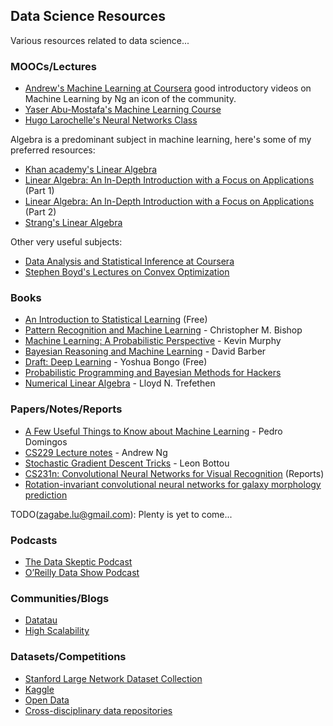 ## Data Science Resources

Various resources related to data science...

### MOOCs/Lectures

- [Andrew's Machine Learning at Coursera](https://www.coursera.org/learn/machine-learning/home/info)
  good introductory videos on Machine Learning by Ng an icon
  of the community.
- [Yaser Abu-Mostafa's Machine Learning Course](https://www.youtube.com/playlist?list=PLD63A284B7615313A)
- [Hugo Larochelle's Neural Networks Class](https://www.youtube.com/playlist?list=PL6Xpj9I5qXYEcOhn7TqghAJ6NAPrNmUBH)

Algebra is a predominant subject in machine learning, here's some of
my preferred resources:
- [Khan academy's Linear Algebra](https://www.khanacademy.org/math/linear-algebra)
- [Linear Algebra: An In-Depth Introduction with a Focus on Applications](https://www.youtube.com/playlist?list=PLlXfTHzgMRUKXD88IdzS14F4NxAZudSmv) (Part 1)
- [Linear Algebra: An In-Depth Introduction with a Focus on Applications](https://www.youtube.com/playlist?list=PLlXfTHzgMRUIqYrutsFXCOmiqKUgOgGJ5) (Part 2)
- [Strang's Linear Algebra](http://ocw.mit.edu/courses/mathematics/18-06-linear-algebra-spring-2010/video-lectures/)

Other very useful subjects:
- [Data Analysis and Statistical Inference at Coursera](https://www.coursera.org/course/statistics)
- [Stephen Boyd's Lectures on Convex Optimization](https://www.youtube.com/watch?v=McLq1hEq3UY&list=PL3940DD956CDF0622)

### Books

- [An Introduction to Statistical Learning](http://www-bcf.usc.edu/~gareth/ISL/) (Free)
- [Pattern Recognition and Machine Learning](http://research.microsoft.com/en-us/um/people/cmbishop/prml/) - Christopher M. Bishop
- [Machine Learning: A Probabilistic Perspective](http://www.cs.ubc.ca/~murphyk/MLbook/) - Kevin Murphy
- [Bayesian Reasoning and Machine Learning](http://web4.cs.ucl.ac.uk/staff/D.Barber/pmwiki/pmwiki.php?n=Brml.HomePage) - David Barber
- [Draft: Deep Learning](http://www-labs.iro.umontreal.ca/~bengioy/dlbook/) - Yoshua Bongo (Free)
- [Probabilistic Programming and Bayesian Methods for Hackers](http://nbviewer.ipython.org/github/CamDavidsonPilon/Probabilistic-Programming-and-Bayesian-Methods-for-Hackers/blob/master/Prologue/Prologue.ipynb)
- [Numerical Linear Algebra](http://www.amazon.com/dp/0898713617?tag=inspiredalgor-20) - Lloyd N. Trefethen

### Papers/Notes/Reports

- [A Few Useful Things to Know about Machine Learning](https://homes.cs.washington.edu/~pedrod/papers/cacm12.pdf) - Pedro Domingos
- [CS229 Lecture notes](http://cs229.stanford.edu/notes/cs229-notes1.pdf) - Andrew Ng
- [Stochastic Gradient Descent Tricks](http://research.microsoft.com/pubs/192769/tricks-2012.pdf) - Leon Bottou
- [CS231n: Convolutional Neural Networks for Visual Recognition](http://cs231n.stanford.edu/reports.html) (Reports)
- [Rotation-invariant convolutional neural networks for galaxy morphology prediction](http://arxiv.org/pdf/1503.07077v1.pdf)

TODO(zagabe.lu@gmail.com): Plenty is yet to come...

### Podcasts

- [The Data Skeptic Podcast](http://dataskeptic.com/episodes.php)
- [O’Reilly Data Show Podcast](http://radar.oreilly.com/tag/oreilly-data-show-podcast)

### Communities/Blogs

- [Datatau](http://www.datatau.com/news)
- [High Scalability](http://highscalability.com/)

### Datasets/Competitions

- [Stanford Large Network Dataset Collection](https://snap.stanford.edu/data/)
- [Kaggle](https://www.kaggle.com/)
- [Open Data](https://github.com/caesar0301/awesome-public-datasets)
- [Cross-disciplinary data repositories](http://www.quora.com/Where-can-I-find-large-datasets-open-to-the-public)
